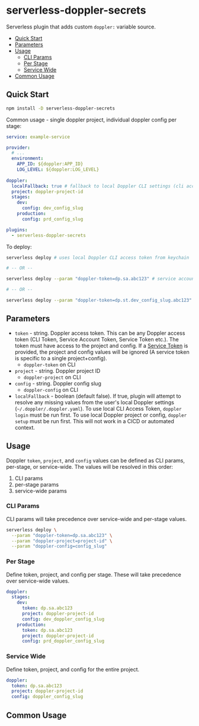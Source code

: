 # serverless-doppler-secrets

Serverless plugin that adds custom `doppler:` variable source.

* [Quick Start](#quick-start)
* [Parameters](#parameters)
* [Usage](#usage)
  * [CLI Params](#cli-params)
  * [Per Stage](#per-stage)
  * [Service Wide](#service-wide)
* [Common Usage](#common-usage)


## Quick Start

```bash
npm install -D serverless-doppler-secrets
```

Common usage - single doppler project, individual doppler config per stage:

```yaml
service: example-service

provider:
  # ...
  environment:
    APP_ID: ${doppler:APP_ID}
    LOG_LEVEL: ${doppler:LOG_LEVEL}
  
doppler:
  localFallback: true # fallback to local Doppler CLI settings (cli access token from keychain)
  project: doppler-project-id
  stages:
    dev:
      config: dev_config_slug
    production:
      config: prd_config_slug

plugins:
  - serverless-doppler-secrets
```

To deploy:

```bash
serverless deploy # uses local Doppler CLI access token from keychain

# -- OR --

serverless deploy --param "doppler-token=dp.sa.abc123" # service account token

# -- OR --

serverless deploy --param "doppler-token=dp.st.dev_config_slug.abc123" # service token, overrides project and config values
```

## Parameters

* `token` - string. Doppler access token. This can be any Doppler access token (CLI Token, Service Account Token, Service Token etc.). The token must have access to the project and config. If a [Service Token](https://docs.doppler.com/docs/service-tokens) is provided, the project and config values will be ignored (A service token is specific to a single project+config).
  * `doppler-token` on CLI 
* `project` - string. Doppler project ID
  * `doppler-project` on CLI
* `config` - string. Doppler config slug
  * `doppler-config` on CLI
* `localFallback` - boolean (default false). If true, plugin will attempt to resolve any missing values from the user's local Doppler settings (`~/.doppler/.doppler.yaml`). To use local CLI Access Token, `doppler login` must be run first. To use local Doppler project or config, `doppler setup` must be run first. This will not work in a CICD or automated context.


## Usage

Doppler `token`, `project`, and `config` values can be defined as CLI params, per-stage, or service-wide. The values will be resolved in this order:
1. CLI params
2. per-stage params
3. service-wide params

### CLI Params

CLI params will take precedence over service-wide and per-stage values.

```bash
serverless deploy \
  --param "doppler-token=dp.sa.abc123" \
  --param "doppler-project=project-id" \
  --param "doppler-config=config_slug"
```

### Per Stage

Define token, project, and config per stage. These will take precedence over service-wide values.

```yaml
doppler:
  stages:
    dev:
      token: dp.sa.abc123
      project: doppler-project-id
      config: dev_doppler_config_slug
    production:
      token: dp.sa.abc123
      project: doppler-project-id
      config: prd_doppler_config_slug
```

### Service Wide

Define token, project, and config for the entire project.

```yaml
doppler:
  token: dp.sa.abc123
  project: doppler-project-id
  config: doppler_config_slug
```

## Common Usage

### 